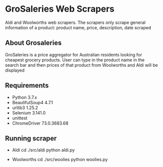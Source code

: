 # GroSaleries Web Scrapers
Aldi and Woolworths web scrapers.
The scrapers only scrape general information of a product: product name, price, description, date scraped

## About Grosaleries
GroSaleries is a price aggregator for Australian residents looking for cheapest grocery products. User can type in the product name in the search bar and then prices of that product from Woolworths and Aldi will be displayed

## Requirements
- Python 3.7.x
- BeautifulSoup4 4.7.1
- urllib3 1.25.2
- Selenium 3.141.0
- unittest 
- ChromeDriver 73.0.3683.68

## Running scraper
- Aldi
    cd ./src/aldi
    python aldi.py

- Woolworths
    cd ./src/woolies
    python woolies.py